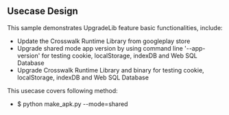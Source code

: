 ## Usecase Design

This sample demonstrates UpgradeLib feature basic functionalities, include:

* Update the Crosswalk Runtime Library from googleplay store
* Upgrade shared mode app version by using command line '--app-version' for testing cookie, localStorage, indexDB and Web SQL Database
* Upgrade Crosswalk Runtime Library and binary for testing cookie, localStorage, indexDB and Web SQL Database

This usecase covers following method:

* $ python make_apk.py --mode=shared
